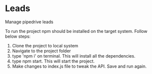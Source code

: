 # Leads
Manage pipedrive leads

To run the project npm should be installed on the target system.
Follow below steps:
1. Clone the project to local system
2. Navigate to the project folder
3. type 'npm i' on terminal. This will install all the dependencies.
4. type npm start. This will start the project.
5. Make changes to index.js file to tweak the API. Save and run again.
